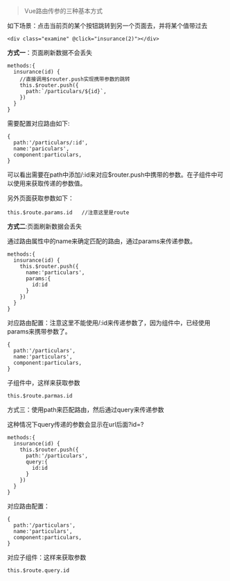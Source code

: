 > Vue路由传参的三种基本方式

如下场景：点击当前页的某个按钮跳转到另一个页面去，并将某个值带过去

```
<div class="examine" @click="insurance(2)"></div>
```

**方式一**：页面刷新数据不会丢失

```
methods:{
  insurance(id) {
    //直接调用$router.push实现携带参数的跳转
    this.$router.push({
      path:`/particulars/${id}`,
    })
  }
}
```

需要配置对应路由如下:

```
{
  path:'/particulars/:id',
  name:'pariculars',
  component:particulars,
}
```

可以看出需要在path中添加/:id来对应$router.push中携带的参数。在子组件中可以使用来获取传递的参数值。

另外页面获取参数如下：

```
this.$route.params.id   //注意这里是route
```

**方式二**:页面刷新数据会丢失

通过路由属性中的name来确定匹配的路由，通过params来传递参数。

```
methods:{
  insurance(id) {
    this.$router.push({
      name:'particulars',
      params:{
        id:id
      }
    })
  }
}
```

对应路由配置：注意这里不能使用/:id来传递参数了，因为组件中，已经使用params来携带参数了。

```
{
  path:'/particulars',
  name:'particulars',
  component:particulars,
}
```

子组件中，这样来获取参数

```
this.$route.parmas.id
```

方式三：使用path来匹配路由，然后通过query来传递参数

这种情况下query传递的参数会显示在url后面?id=?

```
methods:{
  insurance(id) {
    this.$router.push({
      path:'/particulars',
      query:{
        id:id
      }
    })
  }
}
```

对应路由配置：

```
{ 
  path:'/particulars',
  name:'particulars',
  component:particulars,
}
```

对应子组件：这样来获取参数

```
this.$route.query.id
```

